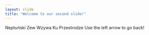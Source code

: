 ```yaml
---
layout: slide
title: "Welcome to our second slide!"
---
```

Neptuński Zew Wzywa Ku Przestrodze
Use the left arrow to go back!
